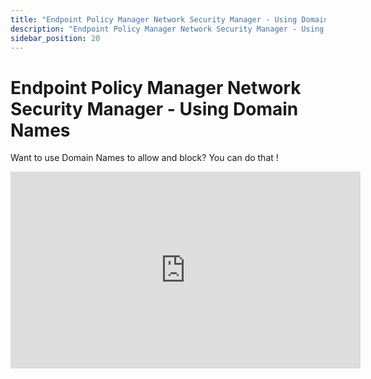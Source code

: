 ```yaml
---
title: "Endpoint Policy Manager Network Security Manager - Using Domain Names"
description: "Endpoint Policy Manager Network Security Manager - Using Domain Names"
sidebar_position: 20
---
```


# Endpoint Policy Manager Network Security Manager - Using Domain Names

Want to use Domain Names to allow and block? You can do that !

<iframe width="560" height="315" src="https://www.youtube.com/embed/YZHqYxmOFpk?si=vgaihU0VDBdrZ7tF" title="YouTube video player" frameborder="0" allow="accelerometer; autoplay; clipboard-write; encrypted-media; gyroscope; picture-in-picture; web-share" referrerpolicy="strict-origin-when-cross-origin" allowfullscreen></iframe>
